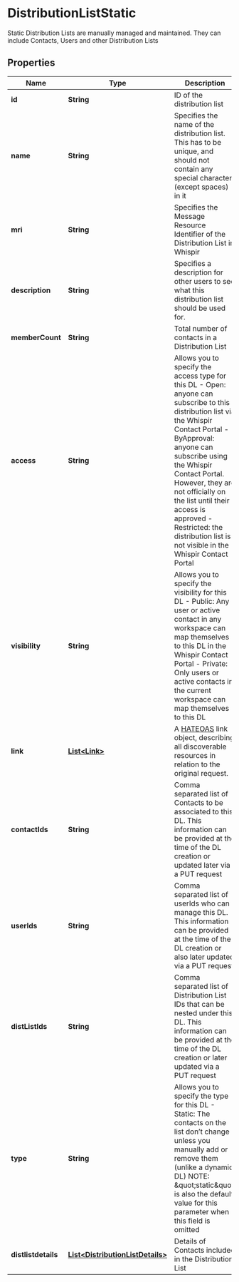 

# DistributionListStatic

Static Distribution Lists are manually managed and maintained. They can include Contacts, Users and other Distribution Lists

## Properties

| Name | Type | Description | Notes |
|------------ | ------------- | ------------- | -------------|
|**id** | **String** | ID of the distribution list  |  [optional] [readonly] |
|**name** | **String** | Specifies the name of the distribution list. This has to be unique, and should not contain any special characters (except spaces) in it |  |
|**mri** | **String** | Specifies the Message Resource Identifier of the Distribution List in Whispir |  [optional] [readonly] |
|**description** | **String** | Specifies a description for other users to see what this distribution list should be used for. |  [optional] |
|**memberCount** | **String** | Total number of contacts in a Distribution List |  [optional] |
|**access** | **String** | Allows you to specify the access type for this DL  - Open: anyone can subscribe to this distribution list via the Whispir Contact Portal - ByApproval: anyone can subscribe using the Whispir Contact Portal. However, they are not officially on the list until their access is approved - Restricted: the distribution list is not visible in the Whispir Contact Portal |  [optional] |
|**visibility** | **String** | Allows you to specify the visibility for this DL  - Public: Any user or active contact in any workspace can map themselves to this DL in the Whispir Contact Portal - Private: Only users or active contacts in the current workspace can map themselves to this DL |  [optional] |
|**link** | [**List&lt;Link&gt;**](Link.md) | A [HATEOAS](https://en.wikipedia.org/wiki/HATEOAS) link object, describing all discoverable resources in relation to the original request. |  [optional] [readonly] |
|**contactIds** | **String** | Comma separated list of Contacts to be associated to this DL. This information can be provided at the time of the DL creation or updated later via a PUT request |  [optional] |
|**userIds** | **String** | Comma separated list of userIds who can manage this DL. This information can be provided at the time of the DL creation or also later updated via a PUT request |  [optional] |
|**distListIds** | **String** | Comma separated list of Distribution List IDs that can be nested under this DL. This information can be provided at the time of the DL creation or later updated via a PUT request |  [optional] |
|**type** | **String** | Allows you to specify the type for this DL  - Static: The contacts on the list don’t change unless you manually add or remove them (unlike a dynamic DL)  NOTE: \&quot;static\&quot; is also the default value for this parameter when this field is omitted |  [optional] |
|**distlistdetails** | [**List&lt;DistributionListDetails&gt;**](DistributionListDetails.md) | Details of Contacts included in the Distribution List |  [optional] [readonly] |



